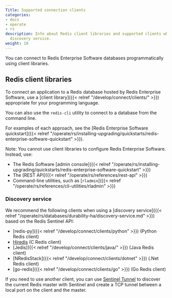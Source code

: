 ```yaml
---
Title: Supported connection clients
categories:
- docs
- operate
- rs
description: Info about Redis client libraries and supported clients when using the
  discovery service.
weight: 10
---
```

You can connect to Redis Enterprise Software databases programmatically using client libraries.

## Redis client libraries

To connect an application to a Redis database hosted by Redis Enterprise Software, use a [client library]({{< relref "/develop/connect/clients/" >}}) appropriate for your programming language.

You can also use the `redis-cli` utility to connect to a database from the command line.

For examples of each approach, see the [Redis Enterprise Software quickstart]({{< relref "/operate/rs/installing-upgrading/quickstarts/redis-enterprise-software-quickstart" >}}).

Note: You cannot use client libraries to configure Redis Enterprise Software.  Instead, use:

- The Redis Software [admin console]({{< relref "/operate/rs/installing-upgrading/quickstarts/redis-enterprise-software-quickstart" >}})
- The [REST API]({{< relref "/operate/rs/references/rest-api" >}})
- Command-line utilities, such as [`rladmin`]({{< relref "/operate/rs/references/cli-utilities/rladmin" >}})

### Discovery service

We recommend the following clients when using a [discovery service]({{< relref "/operate/rs/databases/durability-ha/discovery-service.md" >}}) based on the Redis Sentinel API:

- [redis-py]({{< relref "/develop/connect/clients/python" >}}) (Python Redis client)
- [Hiredis](https://github.com/redis/hiredis) (C Redis client)
- [Jedis]({{< relref "/develop/connect/clients/java/" >}}) (Java Redis client)
- [NRedisStack]({{< relref "/develop/connect/clients/dotnet" >}}) (.Net Redis client)
- [go-redis]({{< relref "/develop/connect/clients/go" >}}) (Go Redis client)

If you need to use another client, you can use [Sentinel Tunnel](https://github.com/RedisLabs/sentinel_tunnel)
to discover the current Redis master with Sentinel and create a TCP tunnel between a local port on the client and the master.

